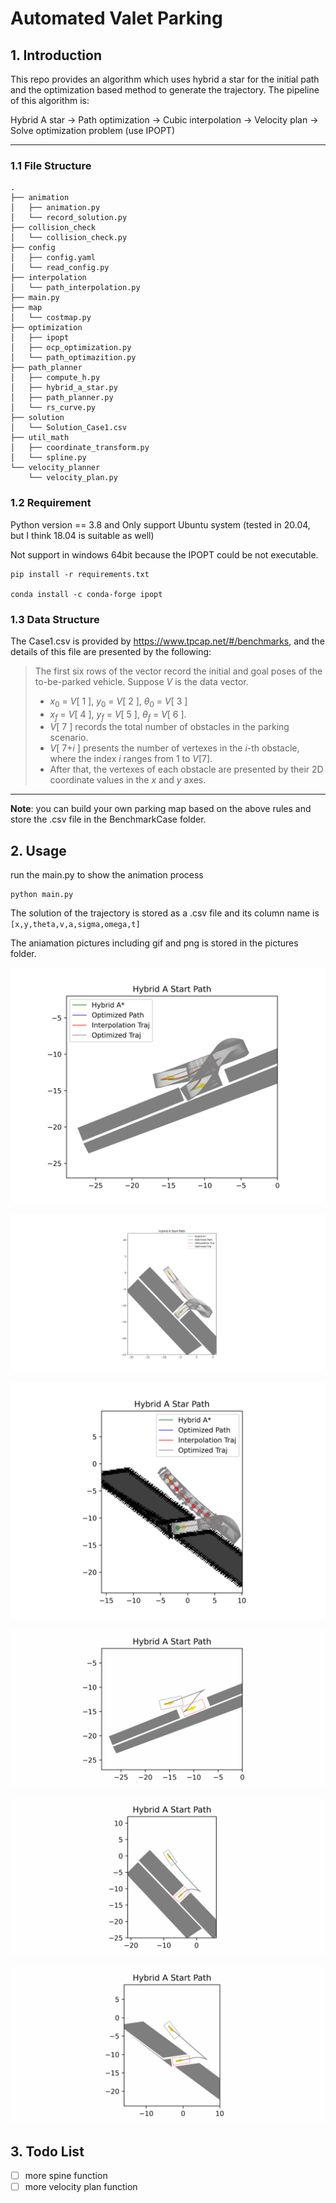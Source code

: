 # Automated Valet Parking
## 1. Introduction
This repo provides an algorithm which uses hybrid a star for the initial path and the optimization based method to generate the trajectory. The pipeline of this algorithm is:

Hybrid A star -> Path optimization -> Cubic interpolation -> Velocity plan -> Solve optimization problem (use IPOPT)

---

### 1.1 File Structure
```
.
├── animation
│   ├── animation.py
│   └── record_solution.py
├── collision_check
│   └── collision_check.py
├── config
│   ├── config.yaml
│   └── read_config.py
├── interpolation
│   └── path_interpolation.py
├── main.py
├── map
│   └── costmap.py
├── optimization
│   ├── ipopt
│   ├── ocp_optimization.py
│   └── path_optimazition.py
├── path_planner
│   ├── compute_h.py
│   ├── hybrid_a_star.py
│   ├── path_planner.py
│   └── rs_curve.py
├── solution
│   └── Solution_Case1.csv
├── util_math
│   ├── coordinate_transform.py
│   └── spline.py
└── velocity_planner
    └── velocity_plan.py
```

### 1.2 Requirement
Python version == 3.8 and Only support Ubuntu system (tested in 20.04, but I think 18.04 is suitable as well)

Not support in windows 64bit because the IPOPT could be not executable. 
```
pip install -r requirements.txt

conda install -c conda-forge ipopt
```

### 1.3 Data Structure
The Case1.csv is provided by https://www.tpcap.net/#/benchmarks, and the details of this file are presented by the following:

>The first six rows of the vector record the initial and goal poses of the to-be-parked vehicle. Suppose $V$ is the data vector.
> - $x_{0}$ = $V$[ 1 ], $y_{0}$ = $V$[ 2 ], $\theta_{0}$ = $V$[ 3 ]
> - $x_{f}$ = $V$[ 4 ], $y_f$ = $V$[ 5 ], $\theta_f$ = $V$[ 6 ]. 
> - $V$[ 7 ] records the total number of obstacles in the parking scenario. 
> - $V$[ 7+$i$ ] presents the number of vertexes in the $i$-th obstacle, where the index $i$ ranges from 1 to $V$[7]. 
> - After that, the vertexes of each obstacle are presented by their 2D coordinate values in the $x$ and $y$ axes. 
---
**Note**: you can build your own parking map based on the above rules and store the .csv file in the BenchmarkCase folder.

## 2. Usage
run the main.py to show the animation process
```
python main.py
```

The solution of the trajectory is stored as a .csv file and its column name is `[x,y,theta,v,a,sigma,omega,t]`

The aniamation pictures including gif and png is stored in the pictures folder.

![case1_png](pictures/Case1.png "Case_1 Traj_Png")

![case1_png](pictures/Case2.png "Case_2 Traj_Png")

![case1_png](pictures/Case3.png "Case_3 Traj_Png")

![Case1_gif](pictures/Case1.gif "Case_1_Traj_gif")

![Case1_gif](pictures/Case2.gif "Case_2_Traj_gif")

![Case1_gif](pictures/Case3.gif "Case_3_Traj_gif")

## 3. Todo List
 
- [ ] more spine function
- [ ] more velocity plan function